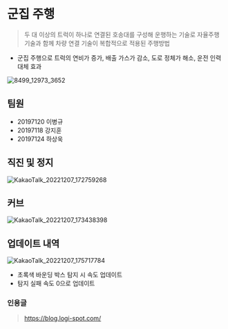 # 군집 주행

> 두 대 이상의 트럭이 하나로 연결된 호송대를 구성해 운행하는 기술로 자율주행 기술과 함께 차량 연결 기술이 복합적으로 적용된 주행방법

- 군집 주행으로 트럭의 연비가 증가, 배출 가스가 감소, 도로 정체가 해소, 운전 인력 대체 효과

![8499_12973_3652](https://user-images.githubusercontent.com/81899557/206140450-86746584-f7c0-4044-9902-0d6c30f2c605.jpg)

## 팀원

- 20197120 이병규
- 20197118 강지훈
- 20197124 하상욱

## 직진 및 정지

![KakaoTalk_20221207_172759268](https://user-images.githubusercontent.com/81899557/206127508-f0c9ba91-8f95-4d52-8535-e49d1224c590.gif)

## 커브

![KakaoTalk_20221207_173438398](https://user-images.githubusercontent.com/81899557/206128837-08821e96-3982-45dc-8cb3-6ab592df5983.gif)

## 업데이트 내역

![KakaoTalk_20221207_175717784](https://user-images.githubusercontent.com/81899557/206133960-1353716f-4e31-457a-a563-69e842c2f4c1.gif)

- 초록색 바운딩 박스 탐지 시 속도 업데이트
- 탐지 실패 속도 0으로 업데이트

### 인용글

> https://blog.logi-spot.com/
